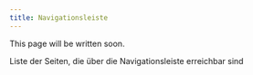 ```yaml
---
title: Navigationsleiste
---
```

This page will be written soon.

Liste der Seiten, die über die Navigationsleiste erreichbar sind
